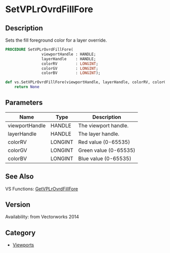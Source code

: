 # SetVPLrOvrdFillFore

## Description
Sets the fill foreground color for a layer override.

```pascal
PROCEDURE SetVPLrOvrdFillFore(
				viewportHandle : HANDLE;
				layerHandle    : HANDLE;
				colorRV        : LONGINT;
				colorGV        : LONGINT;
				colorBV        : LONGINT);
```

```python
def vs.SetVPLrOvrdFillFore(viewportHandle, layerHandle, colorRV, colorGV, colorBV):
    return None
```

## Parameters
|Name|Type|Description|
|---|---|---|
|viewportHandle|HANDLE|The viewport handle.|
|layerHandle|HANDLE|The layer handle.|
|colorRV|LONGINT|Red value (0-65535)|
|colorGV|LONGINT|Green value (0-65535)|
|colorBV|LONGINT|Blue value (0-65535)|

## See Also
VS Functions:
[GetVPLrOvrdFillFore](GetVPLrOvrdFillFore.md)

## Version
Availability: from Vectorworks 2014

## Category
* [Viewports](../Categories/Viewports.md)
